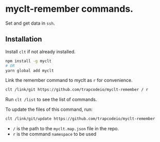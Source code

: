 # myclt-remember commands.

Set and get data in `ssh`.

## Installation

Install `clt` if not already installed.

```bash
npm install -g myclt
# OR
yarn global add myclt
```

Link the remember command to myclt as `r` for convenience.

```bash
clt /link/git https://github.com/trapcodeio/myclt-remember / r
```

Run `clt /list` to see the list of commands.

To update the files of this command, run:

```bash
clt /link/git/update https://github.com/trapcodeio/myclt-remember
```

- `/` is the path to the `myclt.map.json` file in the repo.
- `r` is the command `namespace` to be used

